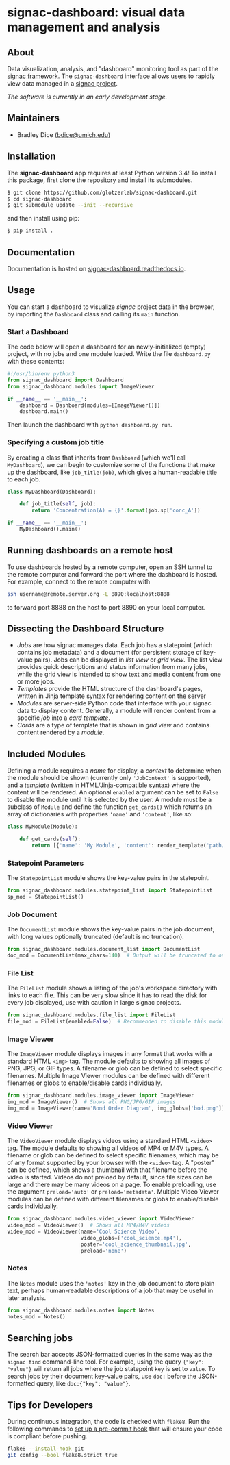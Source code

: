 # signac-dashboard: visual data management and analysis

## About

Data visualization, analysis, and "dashboard" monitoring tool as part of the [signac framework](http://www.signac.io).
The `signac-dashboard` interface allows users to rapidly view data managed in a [signac project](http://signac.readthedocs.io/en/latest/projects.html).

*The software is currently in an early development stage.*

## Maintainers

  * Bradley Dice (bdice@umich.edu)

## Installation

The **signac-dashboard** app requires at least Python version 3.4!
To install this package, first clone the repository and install its submodules.
```bash
$ git clone https://github.com/glotzerlab/signac-dashboard.git
$ cd signac-dashboard
$ git submodule update --init --recursive
```
and then install using pip:
```bash
$ pip install .
```

## Documentation

Documentation is hosted on [signac-dashboard.readthedocs.io](https://signac-dashboard.readthedocs.io/en/latest/).

## Usage

You can start a dashboard to visualize *signac* project data in the browser, by importing the `Dashboard` class and calling its `main` function.

### Start a Dashboard

The code below will open a dashboard for an newly-initialized (empty) project, with no jobs and one module loaded. Write the file `dashboard.py` with these contents:

```python
#!/usr/bin/env python3
from signac_dashboard import Dashboard
from signac_dashboard.modules import ImageViewer

if __name__ == '__main__':
    dashboard = Dashboard(modules=[ImageViewer()])
    dashboard.main()
```

Then launch the dashboard with `python dashboard.py run`.

### Specifying a custom job title

By creating a class that inherits from `Dashboard` (which we'll call `MyDashboard`), we can begin to customize some of the functions that make up the dashboard, like `job_title(job)`, which gives a human-readable title to each job.

```python
class MyDashboard(Dashboard):

    def job_title(self, job):
        return 'Concentration(A) = {}'.format(job.sp['conc_A'])

if __name__ == '__main__':
    MyDashboard().main()
```

## Running dashboards on a remote host

To use dashboards hosted by a remote computer, open an SSH tunnel to the remote computer and forward the port where the dashboard is hosted. For example, connect to the remote computer with

```bash
ssh username@remote.server.org -L 8890:localhost:8888
```

to forward port 8888 on the host to port 8890 on your local computer.

## Dissecting the Dashboard Structure

- *Jobs* are how signac manages data. Each job has a statepoint (which contains job metadata) and a document (for persistent storage of key-value pairs). Jobs can be displayed in *list view* or *grid view*. The list view provides quick descriptions and status information from many jobs, while the grid view is intended to show text and media content from one or more jobs.
- *Templates* provide the HTML structure of the dashboard's pages, written in Jinja template syntax for rendering content on the server
- *Modules* are server-side Python code that interface with your signac data to display content. Generally, a module will render content from a specific *job* into a *card template*.
- *Cards* are a type of template that is shown in *grid view* and contains content rendered by a *module*.

## Included Modules

Defining a module requires a *name* for display, a *context* to determine when the module should be shown (currently only `'JobContext'` is supported), and a *template* (written in HTML/Jinja-compatible syntax) where the content will be rendered. An optional `enabled` argument can be set to `False` to disable the module until it is selected by the user. A module must be a subclass of `Module` and define the function `get_cards()` which returns an array of dictionaries with properties `'name'` and `'content'`, like so:

```python
class MyModule(Module):

    def get_cards(self):
        return [{'name': 'My Module', 'content': render_template('path/to/template.html')}]
```

### Statepoint Parameters

The `StatepointList` module shows the key-value pairs in the statepoint.

```python
from signac_dashboard.modules.statepoint_list import StatepointList
sp_mod = StatepointList()
```

### Job Document

The `DocumentList` module shows the key-value pairs in the job document, with long values optionally truncated (default is no truncation).

```python
from signac_dashboard.modules.document_list import DocumentList
doc_mod = DocumentList(max_chars=140)  # Output will be truncated to one tweet length
```

### File List

The `FileList` module shows a listing of the job's workspace directory with links to each file. This can be very slow since it has to read the disk for every job displayed, use with caution in large signac projects.

```python
from signac_dashboard.modules.file_list import FileList
file_mod = FileList(enabled=False)  # Recommended to disable this module by default
```

### Image Viewer

The `ImageViewer` module displays images in any format that works with a standard HTML `<img>` tag. The module defaults to showing all images of PNG, JPG, or GIF types. A filename or glob can be defined to select specific filenames. Multiple Image Viewer modules can be defined with different filenames or globs to enable/disable cards individually.

```python
from signac_dashboard.modules.image_viewer import ImageViewer
img_mod = ImageViewer()  # Shows all PNG/JPG/GIF images
img_mod = ImageViewer(name='Bond Order Diagram', img_globs=['bod.png'])
```

### Video Viewer

The `VideoViewer` module displays videos using a standard HTML `<video>` tag. The module defaults to showing all videos of MP4 or M4V types. A filename or glob can be defined to select specific filenames, which may be of any format supported by your browser with the `<video>` tag. A "poster" can be defined, which shows a thumbnail with that filename before the video is started. Videos do not preload by default, since file sizes can be large and there may be many videos on a page. To enable preloading, use the argument `preload='auto'` or `preload='metadata'`. Multiple Video Viewer modules can be defined with different filenames or globs to enable/disable cards individually.

```python
from signac_dashboard.modules.video_viewer import VideoViewer
video_mod = VideoViewer()  # Shows all MP4/M4V videos
video_mod = VideoViewer(name='Cool Science Video',
                        video_globs=['cool_science.mp4'],
                        poster='cool_science_thumbnail.jpg',
                        preload='none')
```

### Notes

The `Notes` module uses the `'notes'` key in the job document to store plain text, perhaps human-readable descriptions of a job that may be useful in later analysis.

```python
from signac_dashboard.modules.notes import Notes
notes_mod = Notes()
```

## Searching jobs

The search bar accepts JSON-formatted queries in the same way as the `signac find` command-line tool. For example, using the query `{"key": "value"}` will return all jobs where the job statepoint `key` is set to `value`. To search jobs by their document key-value pairs, use `doc:` before the JSON-formatted query, like `doc:{"key": "value"}`.

## Tips for Developers

During continuous integration, the code is checked with `flake8`. Run the following commands to [set up a pre-commit hook](http://flake8.pycqa.org/en/latest/user/using-hooks.html) that will ensure your code is compliant before pushing.

```bash
flake8 --install-hook git
git config --bool flake8.strict true
```
